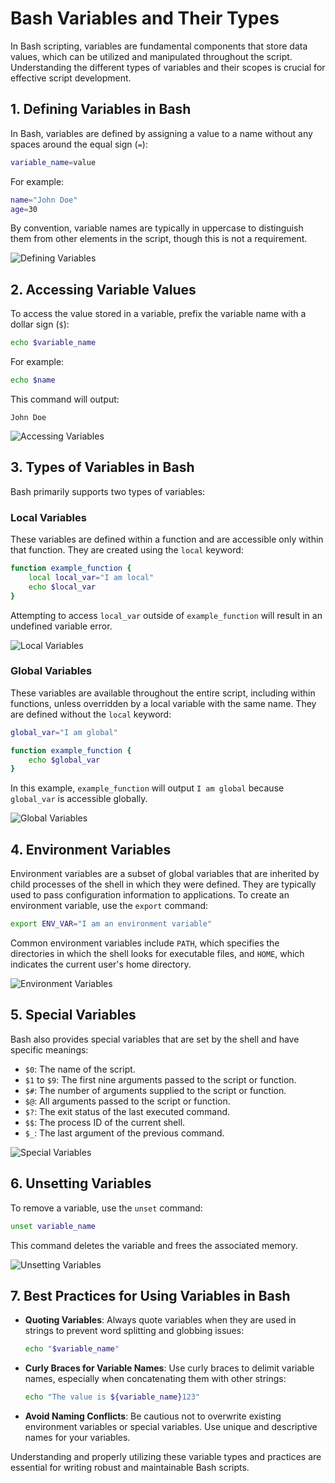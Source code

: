 # Bash Variables and Their Types

In Bash scripting, variables are fundamental components that store data values, which can be utilized and manipulated throughout the script. Understanding the different types of variables and their scopes is crucial for effective script development.

## 1. Defining Variables in Bash

In Bash, variables are defined by assigning a value to a name without any spaces around the equal sign (`=`):

```bash
variable_name=value
```

For example:

```bash
name="John Doe"
age=30
```

By convention, variable names are typically in uppercase to distinguish them from other elements in the script, though this is not a requirement.

![Defining Variables](https://media.geeksforgeeks.org/wp-content/uploads/20220308161013/new.PNG)

## 2. Accessing Variable Values

To access the value stored in a variable, prefix the variable name with a dollar sign (`$`):

```bash
echo $variable_name
```

For example:

```bash
echo $name
```

This command will output:

```
John Doe
```

![Accessing Variables](https://media.geeksforgeeks.org/wp-content/uploads/20220918021139/Picture3.png)

## 3. Types of Variables in Bash

Bash primarily supports two types of variables:

### Local Variables

These variables are defined within a function and are accessible only within that function. They are created using the `local` keyword:

```bash
function example_function {
    local local_var="I am local"
    echo $local_var
}
```

Attempting to access `local_var` outside of `example_function` will result in an undefined variable error.

![Local Variables](https://media.geeksforgeeks.org/wp-content/uploads/20220709165842/lv3.jpg)

### Global Variables

These variables are available throughout the entire script, including within functions, unless overridden by a local variable with the same name. They are defined without the `local` keyword:

```bash
global_var="I am global"

function example_function {
    echo $global_var
}
```

In this example, `example_function` will output `I am global` because `global_var` is accessible globally.

![Global Variables](https://media.geeksforgeeks.org/wp-content/uploads/20220306221618/export.PNG)

## 4. Environment Variables

Environment variables are a subset of global variables that are inherited by child processes of the shell in which they were defined. They are typically used to pass configuration information to applications. To create an environment variable, use the `export` command:

```bash
export ENV_VAR="I am an environment variable"
```

Common environment variables include `PATH`, which specifies the directories in which the shell looks for executable files, and `HOME`, which indicates the current user's home directory.

![Environment Variables](https://www.madebygps.com/content/images/2021/02/Screenshot-from-2021-02-25-11-39-51.png)

## 5. Special Variables

Bash also provides special variables that are set by the shell and have specific meanings:

- `$0`: The name of the script.
- `$1` to `$9`: The first nine arguments passed to the script or function.
- `$#`: The number of arguments supplied to the script or function.
- `$@`: All arguments passed to the script or function.
- `$?`: The exit status of the last executed command.
- `$$`: The process ID of the current shell.
- `$_`: The last argument of the previous command.

![Special Variables](https://media.geeksforgeeks.org/wp-content/uploads/20220420220502/gfgbashvariable6.png)

## 6. Unsetting Variables

To remove a variable, use the `unset` command:

```bash
unset variable_name
```

This command deletes the variable and frees the associated memory.

![Unsetting Variables](https://media.geeksforgeeks.org/wp-content/uploads/20220918021140/Picture4.png)

## 7. Best Practices for Using Variables in Bash

- **Quoting Variables**: Always quote variables when they are used in strings to prevent word splitting and globbing issues:

  ```bash
  echo "$variable_name"
  ```

- **Curly Braces for Variable Names**: Use curly braces to delimit variable names, especially when concatenating them with other strings:

  ```bash
  echo "The value is ${variable_name}123"
  ```

- **Avoid Naming Conflicts**: Be cautious not to overwrite existing environment variables or special variables. Use unique and descriptive names for your variables.

Understanding and properly utilizing these variable types and practices are essential for writing robust and maintainable Bash scripts.
